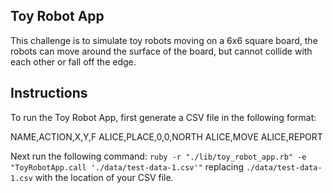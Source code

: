 ## Toy Robot App

This challenge is to simulate toy robots moving on a 6x6 square board, the robots can move around the surface of the board, but cannot collide with each other or fall off the edge.

## Instructions

To run the Toy Robot App, first generate a CSV file in the following format:

NAME,ACTION,X,Y,F
ALICE,PLACE,0,0,NORTH
ALICE,MOVE
ALICE,REPORT

Next run the following command: `ruby -r "./lib/toy_robot_app.rb" -e "ToyRobotApp.call './data/test-data-1.csv'"` replacing `./data/test-data-1.csv` with the location of your CSV file.